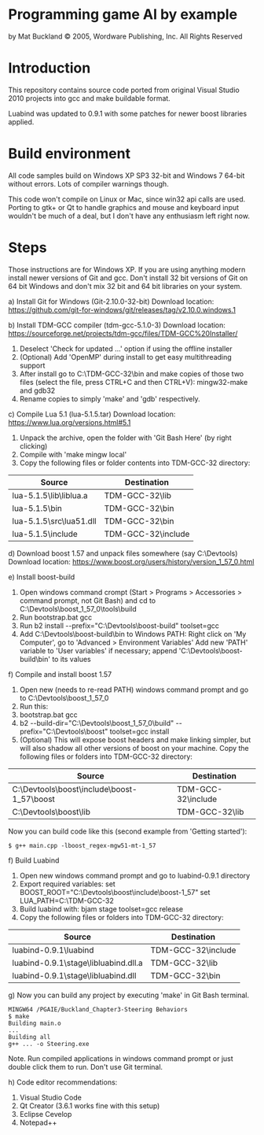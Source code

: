 Programming game AI by example
==
by Mat Buckland
© 2005, Wordware Publishing, Inc.
All Rights Reserved

Introduction
==

This repository contains source code ported from original Visual Studio 2010
projects into gcc and make buildable format.

Luabind was updated to 0.9.1 with some patches for newer boost libraries applied.

Build environment
==

All code samples build on Windows XP SP3 32-bit and Windows 7 64-bit without
errors. Lots of compiler warnings though.

This code won't compile on Linux or Mac, since win32 api calls are used. Porting
to gtk+ or Qt to handle graphics and mouse and keyboard input wouldn't be much 
of a deal, but I don't have any enthusiasm left right now.

Steps
==
Those instructions are for Windows XP. If you are using anything modern install 
newer versions of Git and gcc. Don't install 32 bit versions of Git on
64 bit Windows and don't mix 32 bit and 64 bit libraries on your system.

a) Install Git for Windows (Git-2.10.0-32-bit)
Download location: https://github.com/git-for-windows/git/releases/tag/v2.10.0.windows.1

b) Install TDM-GCC compiler (tdm-gcc-5.1.0-3)
Download location: https://sourceforge.net/projects/tdm-gcc/files/TDM-GCC%20Installer/
1. Deselect 'Check for updated ...' option if using the offline installer
2. (Optional) Add 'OpenMP' during install to get easy multithreading support
3. After install go to C:\TDM-GCC-32\bin and make copies of those two files 
(select the file, press CTRL+C and then CTRL+V):
mingw32-make and gdb32
4. Rename copies to simply 'make' and 'gdb' respectively.

c) Compile Lua 5.1 (lua-5.1.5.tar)
Download location: https://www.lua.org/versions.html#5.1
1. Unpack the archive, open the folder with 'Git Bash Here' (by right clicking)
2. Compile with 'make mingw local'
3. Copy the following files or folder contents into TDM-GCC-32 directory:

| Source                     | Destination |
| -------------------------- | ----------- |
| lua-5.1.5\lib\liblua.a     | TDM-GCC-32\lib |
| lua-5.1.5\bin              | TDM-GCC-32\bin |
| lua-5.1.5\src\lua51.dll    | TDM-GCC-32\bin |
| lua-5.1.5\include          | TDM-GCC-32\include |

d) Download boost 1.57 and unpack files somewhere (say C:\Devtools)
Download location: https://www.boost.org/users/history/version_1_57_0.html

e) Install boost-build
1. Open windows command crompt (Start > Programs > Accessories > command prompt, not Git Bash) and cd to C:\Devtools\boost_1_57_0\tools\build
2. Run bootstrap.bat gcc
3. Run b2 install --prefix="C:\Devtools\boost-build" toolset=gcc
4. Add C:\Devtools\boost-build\bin to Windows PATH:
Right click on 'My Computer', go to 'Advanced > Environment Variables'
Add new 'PATH' variable to 'User variables' if necessary; append 'C:\Devtools\boost-build\bin' to its values

f) Compile and install boost 1.57
1. Open new (needs to re-read PATH) windows command prompt and go to C:\Devtools\boost_1_57_0
2. Run this:
3. bootstrap.bat gcc
4. b2 --build-dir="C:\Devtools\boost_1_57_0\build" --prefix="C:\Devtools\boost" toolset=gcc install
5. (Optional) This will expose boost headers and make linking simpler, but will also
shadow all other versions of boost on your machine.
Copy the following files or folders into TDM-GCC-32 directory:

| Source | Destination |
| -------------------------- | ----------- |
| C:\Devtools\boost\include\boost-1_57\boost | TDM-GCC-32\include|
| C:\Devtools\boost\lib | TDM-GCC-32\lib|

Now you can build code like this (second example from 'Getting started'):

	$ g++ main.cpp -lboost_regex-mgw51-mt-1_57

f) Build Luabind
1. Open new windows command prompt and go to luabind-0.9.1 directory
2. Export required variables:
set BOOST_ROOT="C:\Devtools\boost\include\boost-1_57"
set LUA_PATH=C:\TDM-GCC-32
3. Build luabind with:
bjam stage toolset=gcc release
4. Copy the following files or folders into TDM-GCC-32 directory:

| Source | Destination |
| -------------------------- | ----------- |
| luabind-0.9.1\luabind | TDM-GCC-32\include |
| luabind-0.9.1\stage\libluabind.dll.a | TDM-GCC-32\lib |
| luabind-0.9.1\stage\libluabind.dll | TDM-GCC-32\bin |

g) Now you can build any project by executing 'make' in Git Bash terminal.

	MINGW64 /PGAIE/Buckland_Chapter3-Steering Behaviors
	$ make
	Building main.o
	...
	Building all
	g++ ... -o Steering.exe

Note. Run compiled applications in windows command prompt or just double click them to run.
Don't use Git terminal.

h) Code editor recommendations:
1. Visual Studio Code
2. Qt Creator (3.6.1 works fine with this setup)
3. Eclipse Cevelop
4. Notepad++

